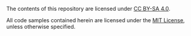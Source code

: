 The contents of this repository are licensed under [CC BY-SA 4.0](http://creativecommons.org/licenses/by-sa/4.0/).

All code samples contained herein are licensed under the [MIT License](http://opensource.org/licenses/MIT), unless otherwise specified.
